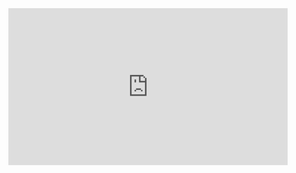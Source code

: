 <iframe width="560" height="315" src="https://www.youtube.com/embed/MtCbw4X9SFY?list=PLRdS-n5seLRqszBqVDF342RMlCWgOTm6q" frameborder="0" allowfullscreen></iframe>
